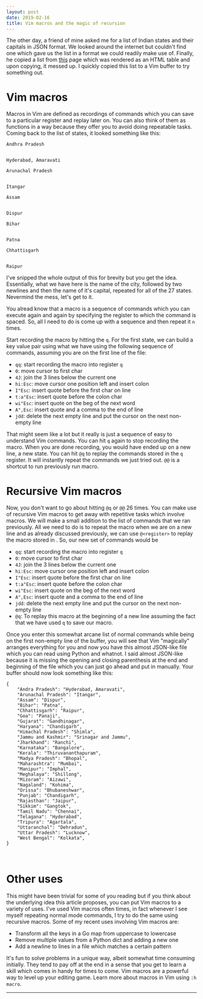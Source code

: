 ```yaml
---
layout: post
date: 2019-02-16
title: Vim macros and the magic of recursion
---
```

The other day, a friend of mine asked me for a list of Indian states and their capitals in JSON format. We looked around the internet but couldn't find one which gave us the list in a format we could readily make use of. Finally, he copied a list from [this](http://adaniel.tripod.com/statelist.htm) page which was rendered as an HTML table and upon copying, it messed up. I quickly copied this list to a Vim buffer to try something out. 

# Vim macros
Macros in Vim are defined as recordings of commands which you can save to a particular register and replay later on. You can also think of them as functions in a way because they offer you to avoid doing repeatable tasks. Coming back to the list of states, it looked something like this:

```
Andhra Pradesh
	

Hyderabad, Amaravati

Arunachal Pradesh
	

Itangar

Assam
	

Dispur

Bihar
	

Patna

Chhattisgarh
	

Raipur
```

I've snipped the whole output of this for brevity but you get the idea. Essentially, what we have here is the name of the city, followed by two newlines and then the name of it's capital, repeated for all of the 27 states. Nevermind the mess, let's get to it.

You alread know that a macro is a sequence of commands which you can execute again and again by specifying the register to which the command is spaced. So, all I need to do is come up with a sequence and then repeat it `n` times.

Start recording the macro by hitting the `q`. For the first state, we can build a key value pair using what we have using the following sequence of commands, assuming you are on the first line of the file:

- `qq`: start recording the macro into register `q`
- `0`: move cursor to first char
- `4J`: join the 3 lines below the current one
- `hi:Esc`: move cursor one position left and insert colon
- `I"Esc`: insert quote before the first char on line
- `t:a"Esc`: insert quote before the colon char
- `wi"Esc`: insert quote on the beg of the next word
- `A",Esc`: insert quote and a comma to the end of line
- `jdd`: delete the next empty line and put the cursor on the next non-empty line

That might seem like a lot but it really is just a sequence of easy to understand Vim commands. You can hit `q` again to stop recording the macro. When you are done recording, you would have ended up on a new line, a new state. You can hit `@q` to replay the commands stored in the `q` register. It will instantly repeat the commands we just tried out. `@@` is a shortcut to run previously run macro.

# Recursive Vim macros
Now, you don't want to go about hitting `@q` or `@@` 26 times. You can make use of recursive Vim macros to get away with repetitive tasks which involve macros. We will make a small addition to the list of commands that we ran previously. All we need to do is to repeat the macro when we are on a new line and as already discussed previously, we can use `@<register>` to replay the macro stored in <register>. So, our new set of commands would be 

- `qq`: start recording the macro into register `q`
- `0`: move cursor to first char
- `4J`: join the 3 lines below the current one
- `hi:Esc`: move cursor one position left and insert colon
- `I"Esc`: insert quote before the first char on line
- `t:a"Esc`: insert quote before the colon char
- `wi"Esc`: insert quote on the beg of the next word
- `A",Esc`: insert quote and a comma to the end of line
- `jdd`: delete the next empty line and put the cursor on the next non-empty line
- `@q`: To replay this macro at the beginning of a new line assuming the fact that we have used `q` to save our macro.

Once you enter this somewhat arcane list of normal commands while being on the first non-empty line of the buffer, you will see that Vim "magically" arranges everything for you and now you have this almost JSON-like file which you can read using Python and whatnot. I said almost JSON-like because it is missing the opening and closing parenthesis at the end and beginning of the file which you can just go ahead and put in manually. Your buffer should now look something like this:


```
{
    "Andra Pradesh": "Hyderabad, Amaravati",
    "Arunachal Pradesh": "Itangar",
    "Assam": "Dispur",
    "Bihar": "Patna",
    "Chhattisgarh": "Raipur",
    "Goa": "Panaji",
    "Gujarat": "Gandhinagar",
    "Haryana": "Chandigarh",
    "Himachal Pradesh": "Shimla",
    "Jammu and Kashmir": "Srinagar and Jammu",
    "Jharkhand": "Ranchi",
    "Karnataka": "Bangalore",
    "Kerala": "Thiruvananthapuram",
    "Madya Pradesh": "Bhopal",
    "Maharashtra": "Mumbai",
    "Manipur": "Imphal",
    "Meghalaya": "Shillong",
    "Mizoram": "Aizawi",
    "Nagaland": "Kohima",
    "Orissa": "Bhubaneshwar",
    "Punjab": "Chandigarh",
    "Rajasthan": "Jaipur",
    "Sikkim": "Gangtok",
    "Tamil Nadu": "Chennai",
    "Telagana": "Hyderabad",
    "Tripura": "Agartala",
    "Uttaranchal": "Dehradun",
    "Uttar Pradesh": "Lucknow",
    "West Bengal": "Kolkata",
}
```
<br>

# Other uses
This might have been trivial for some of you reading but if you think about the underlying idea this article proposes, you can put Vim macros to a variety of uses. I've used Vim macros often times, in fact whenever I see myself repeating normal mode commands, I try to do the same using recursive macros. Some of my recent uses involving Vim macros are:

- Transform all the keys in a Go map from uppercase to lowercase
- Remove multiple values from a Python dict and adding a new one
- Add a newline to lines in a file which matches a certain pattern

It's fun to solve problems in a unique way, albeit somewhat time consuming initially. They tend to pay off at the end in a sense that you get to learn a skill which comes in handy for times to come. Vim macros are a powerful way to level up your editing game. Learn more about macros in Vim using `:h macro`.

---
